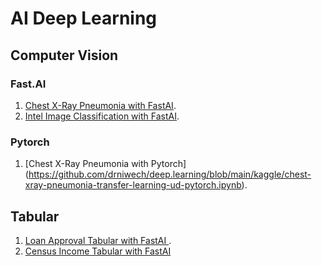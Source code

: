 # AI Deep Learning

## Computer Vision

### Fast.AI
  1. [Chest X-Ray Pneumonia with FastAI](https://github.com/drniwech/deep.learning/blob/main/kaggle/chest-xray-pneumonia-with-fast-ai-vision.ipynb). 
  2. [Intel Image Classification with FastAI](https://github.com/drniwech/deep.learning/blob/main/kaggle/intel-image-classification-with-fast-ai-vision.ipynb). 

### Pytorch
  1. [Chest X-Ray Pneumonia with Pytorch] (https://github.com/drniwech/deep.learning/blob/main/kaggle/chest-xray-pneumonia-transfer-learning-ud-pytorch.ipynb). 

## Tabular
  1. [Loan Approval Tabular with FastAI ](https://github.com/drniwech/deep.learning/blob/main/kaggle/loan-approval-tabular-model-with-fast-ai.ipynb). 
  2. [Census Income Tabular with FastAI](https://github.com/drniwech/deep.learning/blob/main/kaggle/census-income-tabular-model-fast-ai.ipynb)

